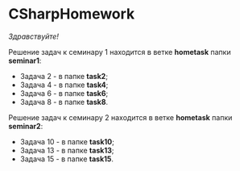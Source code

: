 # CSharpHomework

*Здравствуйте!*

Решение задач к семинару 1 находится в ветке **hometask** папки **seminar1**:
* Задача 2 - в папке **task2**;
* Задача 4 - в папке **task4**;
* Задача 6 - в папке **task6**;
* Задача 8 - в папке **task8**.

Решение задач к семинару 2 находится в ветке **hometask** папки **seminar2**:
* Задача 10 - в папке **task10**;
* Задача 13 - в папке **task13**;
* Задача 15 - в папке **task15**.

